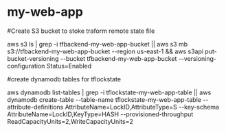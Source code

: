 


# my-web-app


#Create S3 bucket to stoke traform remote state file 

aws s3 ls | grep -i tfbackend-my-web-app-bucket || aws s3 mb s3://tfbackend-my-web-app-bucket --region us-east-1 && aws s3api put-bucket-versioning --bucket tfbackend-my-web-app-bucket  --versioning-configuration Status=Enabled 

#create dynamodb tables for tflockstate

aws dynamodb list-tables | grep -i tflockstate-my-web-app-table || aws dynamodb create-table --table-name tflockstate-my-web-app-table --attribute-definitions AttributeName=LockID,AttributeType=S --key-schema AttributeName=LockID,KeyType=HASH --provisioned-throughput ReadCapacityUnits=2,WriteCapacityUnits=2
